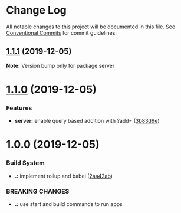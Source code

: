 # Change Log

All notable changes to this project will be documented in this file.
See [Conventional Commits](https://conventionalcommits.org) for commit guidelines.

## [1.1.1](https://github.com/KevinMind/micro-poc/compare/server@1.1.0...server@1.1.1) (2019-12-05)

**Note:** Version bump only for package server





# [1.1.0](https://github.com/KevinMind/micro-poc/compare/server@1.0.0...server@1.1.0) (2019-12-05)


### Features

* **server:** enable query based addition with ?add=<value> ([3b83d9e](https://github.com/KevinMind/micro-poc/commit/3b83d9e7a4456ebeb8442ecf416e2afba0be999d))





# 1.0.0 (2019-12-05)


### Build System

* **.:** implement rollup and babel ([2aa42ab](https://github.com/KevinMind/micro-poc/commit/2aa42ab527e8e85dd7225c4239e6ceaf37a0be21))


### BREAKING CHANGES

* **.:** use start and build commands to run apps
